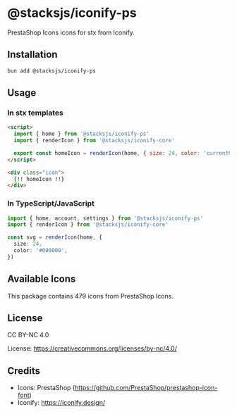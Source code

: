 # @stacksjs/iconify-ps

PrestaShop Icons icons for stx from Iconify.

## Installation

```bash
bun add @stacksjs/iconify-ps
```

## Usage

### In stx templates

```html
<script>
  import { home } from '@stacksjs/iconify-ps'
  import { renderIcon } from '@stacksjs/iconify-core'

  export const homeIcon = renderIcon(home, { size: 24, color: 'currentColor' })
</script>

<div class="icon">
  {!! homeIcon !!}
</div>
```

### In TypeScript/JavaScript

```typescript
import { home, account, settings } from '@stacksjs/iconify-ps'
import { renderIcon } from '@stacksjs/iconify-core'

const svg = renderIcon(home, {
  size: 24,
  color: '#000000',
})
```

## Available Icons

This package contains 479 icons from PrestaShop Icons.

## License

CC BY-NC 4.0

License: https://creativecommons.org/licenses/by-nc/4.0/

## Credits

- Icons: PrestaShop (https://github.com/PrestaShop/prestashop-icon-font)
- Iconify: https://iconify.design/
